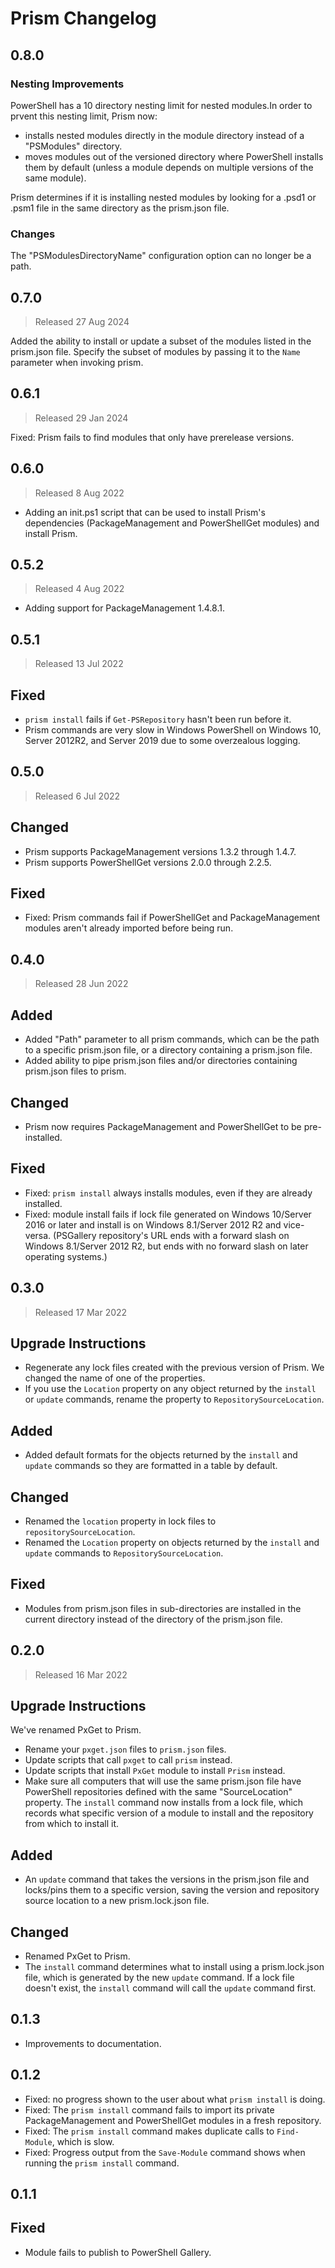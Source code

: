 <!--markdownlint-disable MD012 no-multiple-blanks-->
<!--markdownlint-disable MD024 no-duplicate-heading-->

# Prism Changelog

## 0.8.0

### Nesting Improvements

PowerShell has a 10 directory nesting limit for nested modules.In order to prvent this nesting limit, Prism now:

* installs nested modules directly in the module directory instead of a "PSModules" directory.
* moves modules out of the versioned directory where PowerShell installs them by default (unless a module depends on
  multiple versions of the same module).

Prism determines if it is installing nested modules by looking for a .psd1 or .psm1 file in the same directory as the
prism.json file.

### Changes

The "PSModulesDirectoryName" configuration option can no longer be a path.

## 0.7.0

> Released 27 Aug 2024

Added the ability to install or update a subset of the modules listed in the prism.json file. Specify the subset of
modules by passing it to the `Name` parameter when invoking prism.


## 0.6.1

> Released 29 Jan 2024

Fixed: Prism fails to find modules that only have prerelease versions.


## 0.6.0

> Released 8 Aug 2022

* Adding an init.ps1 script that can be used to install Prism's dependencies (PackageManagement and PowerShellGet
modules) and install Prism.


## 0.5.2

> Released 4 Aug 2022

* Adding support for PackageManagement 1.4.8.1.


## 0.5.1

> Released 13 Jul 2022

## Fixed

* `prism install` fails if `Get-PSRepository` hasn't been run before it.
* Prism commands are very slow in Windows PowerShell on Windows 10, Server 2012R2, and Server 2019 due to some overzealous logging.


## 0.5.0

> Released 6 Jul 2022

## Changed

* Prism supports PackageManagement versions 1.3.2 through 1.4.7.
* Prism supports PowerShellGet versions 2.0.0 through 2.2.5.

## Fixed

* Fixed: Prism commands fail if PowerShellGet and PackageManagement modules aren't already imported before being run.


## 0.4.0

> Released 28 Jun 2022

## Added

* Added "Path" parameter to all prism commands, which can be the path to a specific prism.json file, or a directory
  containing a prism.json file.
* Added ability to pipe prism.json files and/or directories containing prism.json files to prism.

## Changed

* Prism now requires PackageManagement and PowerShellGet to be pre-installed.

## Fixed

* Fixed: `prism install` always installs modules, even if they are already installed.
* Fixed: module install fails if lock file generated on Windows 10/Server 2016 or later and install is on Windows
  8.1/Server 2012 R2 and vice-versa. (PSGallery repository's URL ends with a forward slash on
  Windows 8.1/Server 2012 R2, but ends with no forward slash on later operating systems.)


## 0.3.0

> Released 17 Mar 2022

## Upgrade Instructions

* Regenerate any lock files created with the previous version of Prism. We changed the name of one of the properties.
* If you use the `Location` property on any object returned by the `install` or `update` commands, rename the property
  to `RepositorySourceLocation`.

## Added

* Added default formats for the objects returned by the `install` and `update` commands so they are formatted in a table
by default.

## Changed

* Renamed the `location` property in lock files to `repositorySourceLocation`.
* Renamed the `Location` property on objects returned by the `install` and `update` commands to
`RepositorySourceLocation`.

## Fixed

* Modules from prism.json files in sub-directories are installed in the current directory instead of the directory of
  the prism.json file.


## 0.2.0

> Released 16 Mar 2022

## Upgrade Instructions

We've renamed PxGet to Prism.

* Rename your `pxget.json` files to `prism.json` files.
* Update scripts that call `pxget` to call `prism` instead.
* Update scripts that install `PxGet` module to install `Prism` instead.
* Make sure all computers that will use the same prism.json file have PowerShell repositories defined with the same
  "SourceLocation" property. The `install` command now installs from a lock file, which records what specific version of
  a module to install and the repository from which to install it.

## Added

* An `update` command that takes the versions in the prism.json file and locks/pins them to a specific version, saving
  the version and repository source location to a new prism.lock.json file.

## Changed

* Renamed PxGet to Prism.
* The `install` command determines what to install using a prism.lock.json file, which is generated by the new `update`
  command. If a lock file doesn't exist, the `install` command will call the `update` command first.


## 0.1.3

* Improvements to documentation.


## 0.1.2

* Fixed: no progress shown to the user about what `prism install` is doing.
* Fixed: The `prism install` command fails to import its private PackageManagement and PowerShellGet modules in a
fresh repository.
* Fixed: The `prism install` command makes duplicate calls to `Find-Module`, which is slow.
* Fixed: Progress output from the `Save-Module` command shows when running the `prism install` command.


## 0.1.1

## Fixed

* Module fails to publish to PowerShell Gallery.
